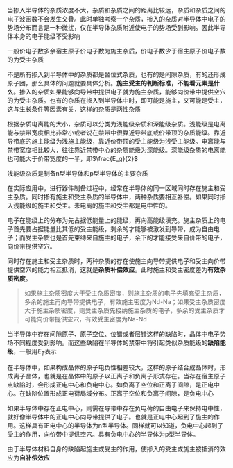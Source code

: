 











当掺入半导体的杂质浓度不大，杂质和杂质之间的距离比较远，杂质和杂质之间的电子波函数不会发生交叠。此时单独考察一个杂质，掺入的杂质对半导体中电子的势场分布而言是一种微扰，仅在半导体杂质附近使电子的势场受到影响。因此半导体本身的电子能级不受影响





一般价电子数多余宿主原子价电子数为施主杂质，价电子数少于宿主原子价电子数的为受主杂质

不是所有掺入到半导体中的杂质都是替位式杂质，也有的是间隙杂质，有的还形成原子团，那么具体的问题就要具体分析。**施主受主的判断标准，不能看元素是什么**。掺入的杂质如果能够向导带中提供电子就为施主杂质，能够向价带中提供空穴的为受主杂质。也有的杂质在掺入到半导体中时，即可能是施主，又可能是受主，这与生长条件等因素有关，这样的杂质是两性杂质





根据杂质电离能的大小，杂质可以分类为浅能级杂质和深能级杂质。浅能级是电离能与禁带宽度相比非常小或者说在禁带中很靠近导带底或价带顶的杂质能级。靠近导带底的施主能级为浅施主能级，靠近价带顶的受主能级为浅受主能级。电离能与禁带宽度相比较大，往往靠近禁带中心的杂质能级为深能级。深能级杂质的电离能也可能大于价带宽度的一半，即$\frac{E_g}{2}$

浅能级杂质是制备n型半导体和p型半导体的主要杂质





在实际应用中，进行器件制备过程中，经常在半导体的同一区域同时存在施主和受主杂质。同时掺有施主和受主杂质的半导体中，两种杂质要相互补偿。如果同时掺入浅能级的施主和受主。未电离的施主和受主都是电中性的。

电子在能级上的分布为先占据低能量上的能级，再向高能级填充。施主杂质上的电子首先要占据能量比其低的受主能级，剩余的才能够被激发到导带，成为自由电子；而受主杂质也是首先束缚来自施主的电子，余下的才能接受来自价带的电子，向价带提供空穴。

同时存在施主和受主杂质时，两种杂质的存在使施主向导带提供电子和受主向价带提供空穴的能力相互抵消，这就是**杂质补偿效应**。此时施主和受主密度差为**有效杂质密度**。

> 如果施主杂质密度大于受主杂质密度，则施主杂质的电子先填充受主杂质，多余的施主再向导带提供电子，有效施主密度为Nd-Na；如果受主杂质密度大于施主杂质密度，则受主杂质先接纳施主杂质的电子，多余的受主杂质才可能向价带提供空穴，有效受主密度为Na-Nd





当半导体中存在间隙原子、原子空位、位错或者层错这样的缺陷时，晶体中电子势场不同程度受到影响。而这些缺陷在半导体的禁带中将引起类似杂质能级的**缺陷能级**，一般用$E_T$表示

在半导体中，如果构成晶体的原子电负性相差较大，这样的原子结合成晶体时，形成离子晶体，也就是在晶体中的原子以正离子和负离子形式存在。当存在宿主原子点缺陷时，会形成正电中心和负电中心。如负离子空位和正离子间隙，是正电中心。在缺陷位置形成正电荷局域分布。正离子空位和负离子间隙，是负电中心

如果半导体中存在正电中心，则需在导带中存在负电荷的自由电子来保持电中性，就好像半导体中的正电中心向导带提供了电子。也就是正电中心起到了施主的作用。这样具有正电中心的半导体为n型半导体。同样就可以知道，负电中心起到了受主的作用，向价带中提供空穴。具有负电中心的半导体为p型半导体。

由于半导体材料自身的缺陷起施主或受主的作用，使掺入的受主或施主被抵消的效应为**自补偿效应**





